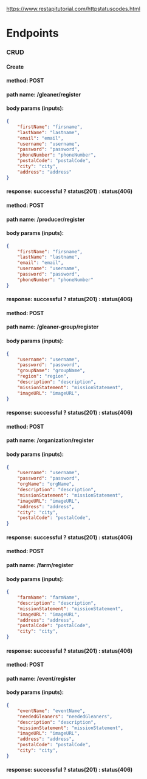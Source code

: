 https://www.restapitutorial.com/httpstatuscodes.html
# Endpoints

### CRUD

#### Create
#### method: POST
#### path name: /gleaner/register
#### body params (inputs): 
```JSON
{
    "firstName": "firsname",
    "lastName": "lastname",
    "email": "email",
    "username": "username",
    "password": "password",
    "phoneNumber": "phoneNumber",
    "postalCode": "postalCode",
    "city": "city",
    "address": "address"
}
```
#### response: successful ? status(201) : status(406)

#### method: POST
#### path name: /producer/register
#### body params (inputs): 
```JSON
{
    "firstName": "firsname",
    "lastName": "lastname",
    "email": "email",
    "username": "username",
    "password": "password",
    "phoneNumber": "phoneNumber"
}
```
#### response: successful ? status(201) : status(406)

#### method: POST
#### path name: /gleaner-group/register
#### body params (inputs): 
```JSON
{
    "username": "username",
    "password": "password",
    "groupName": "groupName",
    "region": "region",
    "description": "description",
    "missionStatement": "missionStatement",
    "imageURL": "imageURL",
}
```
#### response: successful ? status(201) : status(406)

#### method: POST
#### path name: /organization/register
#### body params (inputs): 
```JSON
{
    "username": "username",
    "password": "password",
    "orgName": "orgName",
    "description": "description",
    "missionStatement": "missionStatement",
    "imageURL": "imageURL",
    "address": "address",
    "city": "city",
    "postalCode": "postalCode",
}
```
#### response: successful ? status(201) : status(406)

#### method: POST
#### path name: /farm/register
#### body params (inputs): 
```JSON
{
    "farmName": "farmName",
    "description": "description",
    "missionStatement": "missionStatement",
    "imageURL": "imageURL",
    "address": "address",
    "postalCode": "postalCode",
    "city": "city",
}
```
#### response: successful ? status(201) : status(406)


#### method: POST
#### path name: /event/register
#### body params (inputs): 
```JSON
{
    "eventName": "eventName",
    "neededGleaners": "neededGleaners",
    "description": "description",
    "missionStatement": "missionStatement",
    "imageURL": "imageURL",
    "address": "address",
    "postalCode": "postalCode",
    "city": "city",
}
```
#### response: successful ? status(201) : status(406)





